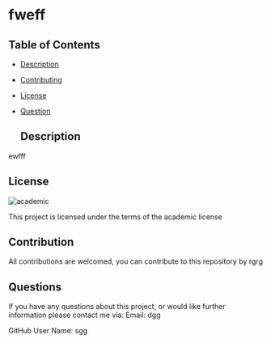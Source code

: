 # fweff
  ## Table of Contents

- [Description](#description)
- [Contributing](#contributing)
- [License](#license)
- [Question](#question)

  ## Description
ewfff
  
  
  
  ## License

  ![academic](https://img.shields.io/static/v1?label=academic&message=Licence&color=<COLOR>)

  This project is licensed under the terms of the academic license
  ## Contribution
  All contributions are welcomed, you can contribute to this repository by rgrg
  ## Questions

  If you have any questions about this project, or would like further information please contact me via:
  Email: dgg

  GitHub User Name: sgg